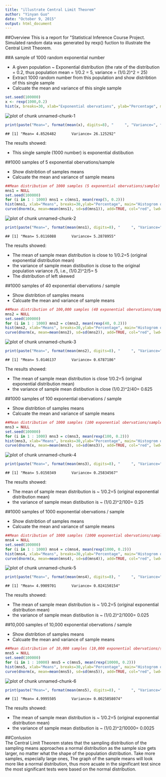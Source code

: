 ```yaml
---
title: "illustrate Central Limit Theorem"
author: "Yinyan Guo"
date: "October 9, 2015"
output: html_document
---
```



##Overview
This is a report for "Statistical Inference Course Project.  Simulated random data was generated by rexp() fuction to illustrate the Central Limit Theorem.  
   
   
   

##A sample of 1000 random exponential number
- A given population ~  Exponential distribution (the rate of the distribution = 0.2, thus population mean = 1/0.2 = 5, variance = (1/0.2)^2 = 25)
- Extract 1000 random number from this population and show distribtion of this single sample
- Calcuate the mean and variance of this single sample  



```r
set.seed(100000)
x <- rexp(1000,0.2)
hist(x, breaks=30, xlab="Exponential obervations", ylab="Percentage", main="Histogrom of 1000 exponential oberservations",col="red", prob = TRUE)
```

![plot of chunk unnamed-chunk-1](figure/unnamed-chunk-1-1.png) 

```r
print(paste("Mean=", format(mean(x), digits=8), "     ", "Variance=", format(var(x), digits=8)))
```

```
## [1] "Mean= 4.8526482       Variance= 26.125292"
```
The results showed:   
- This single sample (1000 number) is exponential distibution  

 

##1000 samples of 5 exponential obervations/sample
- Show distribtion of samples means
- Calcuate the mean and variance of sample means

```r
##Mean distribution of 1000 samples (5 exponential obervations/sample)
mns1 = NULL
set.seed(100000)
for (i in 1 : 1000) mns1 = c(mns1, mean(rexp(5, 0.2)))
hist(mns1, xlab="Means", breaks=30,ylab="Percentage", main="Histogrom of 1000 sample means (5 exponentials/sample)",col="lightgreen", prob = TRUE)
curve(dnorm(x, mean=mean(mns1), sd=sd(mns1)), add=TRUE, col="red", lwd=2)
```

![plot of chunk unnamed-chunk-2](figure/unnamed-chunk-2-1.png) 

```r
print(paste("Mean=", format(mean(mns1), digits=8), "     ", "Variance=", format(var(mns1), digits=8)))
```

```
## [1] "Mean= 5.0116088       Variance= 5.2878955"
```

The results showed:  
- The mean of sample mean distribution is close to 1/0.2=5 (original exponential distribution mean)   
- the variance of sample mean distibution is close to the original population variance /5, i.e., (1/0.2)^2/5= 5  
- The distribution of left skewed  

##1000 samples of 40 exponential obervations / sample
- Show distribtion of samples means  
- Calcuate the mean and variance of sample means  


```r
##Mean distribution of 100,000 samples (40 exponential obervations/sample)
mns2 = NULL
set.seed(100000)
for (i in 1 : 1000) mns2 = c(mns2, mean(rexp(40, 0.2)))
hist(mns2, xlab="Means", breaks=30,ylab="Percentage", main="Histogrom of 1000 sample means (40 exponentials/sample)",col="lightgreen", prob = TRUE)
curve(dnorm(x, mean=mean(mns2), sd=sd(mns2)), add=TRUE, col="red", lwd=2)
```

![plot of chunk unnamed-chunk-3](figure/unnamed-chunk-3-1.png) 

```r
print(paste("Mean=", format(mean(mns2), digits=8), "     ", "Variance=", format(var(mns2), digits=8)))
```

```
## [1] "Mean= 5.0146137       Variance= 0.6787186"
```

The results showed:  
- The mean of sample mean distribution is close 1/0.2=5 (original exponential distribution mean)   
- the variance of sample mean distibution is close (1/0.2)^2/40= 0.625 

##1000 samples of 100 exponential obervations / sample
- Show distribtion of samples means  
- Calcuate the mean and variance of sample means  


```r
##Mean distribution of 1000 samples (100 exponential obervations/sample)
mns3 = NULL
set.seed(100000)
for (i in 1 : 1000) mns3 = c(mns3, mean(rexp(100, 0.2)))
hist(mns3, xlab="Means", breaks=30,ylab="Percentage", main="Histogrom of 1000 sample means (100 exponentials/sample)",col="lightgreen", prob = TRUE)
curve(dnorm(x, mean=mean(mns3), sd=sd(mns3)), add=TRUE, col="red", lwd=2)
```

![plot of chunk unnamed-chunk-4](figure/unnamed-chunk-4-1.png) 

```r
print(paste("Mean=", format(mean(mns3), digits=8), "     ", "Variance=", format(var(mns3), digits=8)))
```

```
## [1] "Mean= 5.0150349       Variance= 0.25834567"
```

The results showed:  
- The mean of sample mean distribution is ~ 1/0.2=5 (original exponential distribution mean)   
- the variance of sample mean distibution is ~ (1/0.2)^2/100= 0.25 


##1000 samples of 1000 exponential obervations / sample
- Show distribtion of samples means  
- Calcuate the mean and variance of sample means  


```r
##Mean distribution of 1000 samples (1000 exponential obervations/sample)
mns4 = NULL
set.seed(100000)
for (i in 1 : 1000) mns4 = c(mns4, mean(rexp(1000, 0.2)))
hist(mns4, xlab="Means", breaks=30,ylab="Percentage", main="Histogrom of 1000 sample means (1000 exponentials/sample)",col="lightgreen", prob = TRUE)
curve(dnorm(x, mean=mean(mns4), sd=sd(mns4)), add=TRUE, col="red", lwd=2)
```

![plot of chunk unnamed-chunk-5](figure/unnamed-chunk-5-1.png) 

```r
print(paste("Mean=", format(mean(mns4), digits=8), "     ", "Variance=", format(var(mns4), digits=8)))
```

```
## [1] "Mean= 4.9909701       Variance= 0.024150154"
```

The results showed:  
- The mean of sample mean distribution is ~ 1/0.2=5 (original exponential distribution mean)   
- the variance of sample mean distibution is ~ (1/0.2)^2/1000= 0.025    

##10,000 samples of 10,000 exponential obervations / sample
- Show distribtion of samples means  
- Calcuate the mean and variance of sample means 



```r
##Mean distribution of 10,000 samples (10,000 exponential obervations/sample)
mns5 = NULL
set.seed(100000)
for (i in 1 : 10000) mns5 = c(mns5, mean(rexp(10000, 0.2)))
hist(mns5, xlab="Means", breaks=30,ylab="Percentage", main="Histogrom of 10,000 sample means (10,000 exponentials/sample)",col="lightgreen", prob = TRUE)
curve(dnorm(x, mean=mean(mns5), sd=sd(mns5)), add=TRUE, col="red", lwd=2)
```

![plot of chunk unnamed-chunk-6](figure/unnamed-chunk-6-1.png) 

```r
print(paste("Mean=", format(mean(mns5), digits=8), "     ", "Variance=", format(var(mns5), digits=8)))
```

```
## [1] "Mean= 4.9995505       Variance= 0.0025058074"
```

The results showed:  
- The mean of sample mean distribution is ~ 1/0.2=5 (original exponential distribution mean)   
- the variance of sample mean distibution is ~ (1/0.2)^2/10000= 0.0025  

##Conlusion   
The Central Limit Theorem states that the sampling distribution of the sampling means approaches a normal distribution as the sample size gets larger, no matter what the shape of the population distribution.  Take more samples, especially large ones, The graph of the sample means will look more like a normal distribution, thus more acuate in the significant test since the most significant tests were based on the normal distribution.
